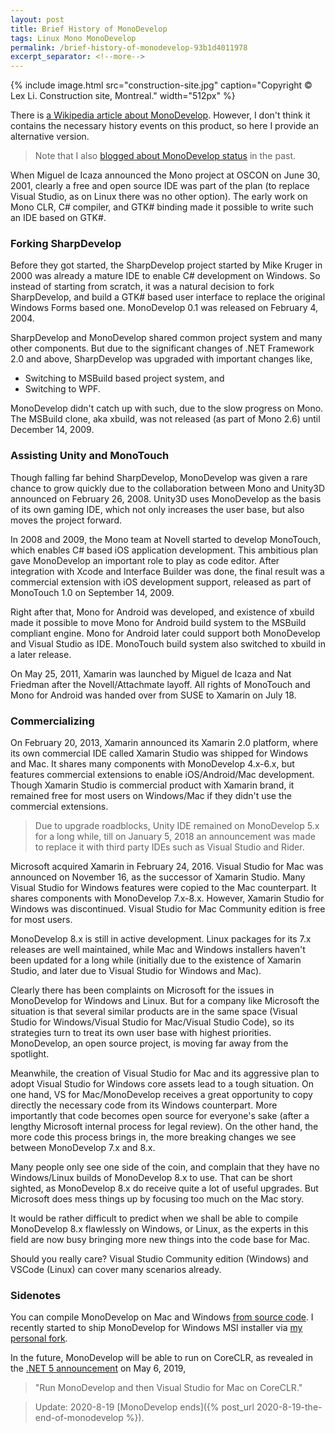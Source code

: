 ```yaml
---
layout: post
title: Brief History of MonoDevelop
tags: Linux Mono MonoDevelop
permalink: /brief-history-of-monodevelop-93b1d4011978
excerpt_separator: <!--more-->
---
```

{% include image.html
src="construction-site.jpg" caption="Copyright © Lex Li. Construction site, Montreal." width="512px" %}

There is [a Wikipedia article about MonoDevelop](https://en.wikipedia.org/wiki/MonoDevelop). However, I don't think it contains the necessary history events on this product, so here I provide an alternative version.
<!--more-->

> Note that I also [blogged about MonoDevelop status](https://blog.lextudio.com/status-of-monodevelop-xamarin-studio-253da80d022c) in the past.

When Miguel de Icaza announced the Mono project at OSCON on June 30, 2001, clearly a free and open source IDE was part of the plan (to replace Visual Studio, as on Linux there was no other option). The early work on Mono CLR, C# compiler, and GTK# binding made it possible to write such an IDE based on GTK#.

### Forking SharpDevelop

Before they got started, the SharpDevelop project started by Mike Kruger in 2000 was already a mature IDE to enable C# development on Windows. So instead of starting from scratch, it was a natural decision to fork SharpDevelop, and build a GTK# based user interface to replace the original Windows Forms based one. MonoDevelop 0.1 was released on February 4, 2004.

SharpDevelop and MonoDevelop shared common project system and many other components. But due to the significant changes of .NET Framework 2.0 and above, SharpDevelop was upgraded with important changes like,

* Switching to MSBuild based project system, and
* Switching to WPF.

MonoDevelop didn't catch up with such, due to the slow progress on Mono. The MSBuild clone, aka xbuild, was not released (as part of Mono 2.6) until December 14, 2009.

### Assisting Unity and MonoTouch

Though falling far behind SharpDevelop, MonoDevelop was given a rare chance to grow quickly due to the collaboration between Mono and Unity3D announced on February 26, 2008. Unity3D uses MonoDevelop as the basis of its own gaming IDE, which not only increases the user base, but also moves the project forward.

In 2008 and 2009, the Mono team at Novell started to develop MonoTouch, which enables C# based iOS application development. This ambitious plan gave MonoDevelop an important role to play as code editor. After integration with Xcode and Interface Builder was done, the final result was a commercial extension with iOS development support, released as part of MonoTouch 1.0 on September 14, 2009.

Right after that, Mono for Android was developed, and existence of xbuild made it possible to move Mono for Android build system to the MSBuild compliant engine. Mono for Android later could support both MonoDevelop and Visual Studio as IDE. MonoTouch build system also switched to xbuild in a later release.

On May 25, 2011, Xamarin was launched by Miguel de Icaza and Nat Friedman after the Novell/Attachmate layoff. All rights of MonoTouch and Mono for Android was handed over from SUSE to Xamarin on July 18.

### Commercializing

On February 20, 2013, Xamarin announced its Xamarin 2.0 platform, where its own commercial IDE called Xamarin Studio was shipped for Windows and Mac. It shares many components with MonoDevelop 4.x-6.x, but features commercial extensions to enable iOS/Android/Mac development. Though Xamarin Studio is commercial product with Xamarin brand, it remained free for most users on Windows/Mac if they didn't use the commercial extensions.

> Due to upgrade roadblocks, Unity IDE remained on MonoDevelop 5.x for a long while, till on January 5, 2018 an announcement was made to replace it with third party IDEs such as Visual Studio and Rider.

Microsoft acquired Xamarin in February 24, 2016. Visual Studio for Mac was announced on November 16, as the successor of Xamarin Studio. Many Visual Studio for Windows features were copied to the Mac counterpart. It shares components with MonoDevelop 7.x-8.x. However, Xamarin Studio for Windows was discontinued. Visual Studio for Mac Community edition is free for most users.

MonoDevelop 8.x is still in active development. Linux packages for its 7.x releases are well maintained, while Mac and Windows installers haven't been updated for a long while (initially due to the existence of Xamarin Studio, and later due to Visual Studio for Windows and Mac).

Clearly there has been complaints on Microsoft for the issues in MonoDevelop for Windows and Linux. But for a company like Microsoft the situation is that several similar products are in the same space (Visual Studio for Windows/Visual Studio for Mac/Visual Studio Code), so its strategies turn to treat its own user base with highest priorities. MonoDevelop, an open source project, is moving far away from the spotlight.

Meanwhile, the creation of Visual Studio for Mac and its aggressive plan to adopt Visual Studio for Windows core assets lead to a tough situation. On one hand, VS for Mac/MonoDevelop receives a great opportunity to copy directly the necessary code from its Windows counterpart. More importantly that code becomes open source for everyone's sake (after a lengthy Microsoft internal process for legal review). On the other hand, the more code this process brings in, the more breaking changes we see between MonoDevelop 7.x and 8.x.

Many people only see one side of the coin, and complain that they have no Windows/Linux builds of MonoDevelop 8.x to use. That can be short sighted, as MonoDevelop 8.x do receive quite a lot of useful upgrades. But Microsoft does mess things up by focusing too much on the Mac story.

It would be rather difficult to predict when we shall be able to compile MonoDevelop 8.x flawlessly on Windows, or Linux, as the experts in this field are now busy bringing more new things into the code base for Mac.

Should you really care? Visual Studio Community edition (Windows) and VSCode (Linux) can cover many scenarios already.

### Sidenotes

You can compile MonoDevelop on Mac and Windows [from source code](https://www.monodevelop.com/download/). I recently started to ship MonoDevelop for Windows MSI installer via [my personal fork](https://github.com/lextm/monodevelop-windows).

In the future, MonoDevelop will be able to run on CoreCLR, as revealed in the [.NET 5 announcement](https://devblogs.microsoft.com/dotnet/introducing-net-5/) on May 6, 2019,

> "Run MonoDevelop and then Visual Studio for Mac on CoreCLR."

> Update: 2020-8-19 [MonoDevelop ends]({% post_url 2020-8-19-the-end-of-monodevelop %}).
